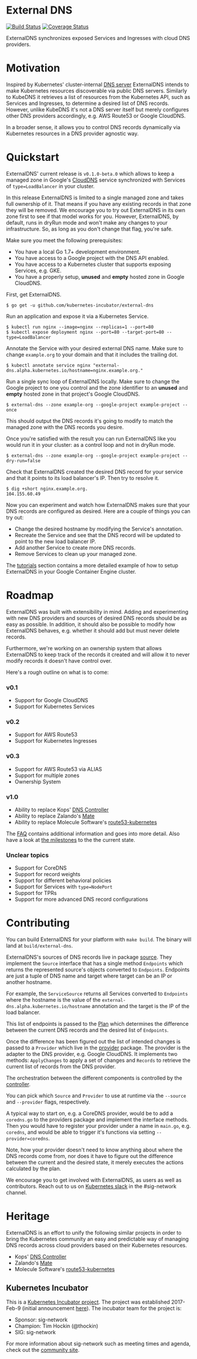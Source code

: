 # External DNS
[![Build Status](https://travis-ci.org/kubernetes-incubator/external-dns.svg?branch=master)](https://travis-ci.org/kubernetes-incubator/external-dns)
[![Coverage Status](https://coveralls.io/repos/github/kubernetes-incubator/external-dns/badge.svg?branch=master)](https://coveralls.io/github/kubernetes-incubator/external-dns?branch=master)

ExternalDNS synchronizes exposed Services and Ingresses with cloud DNS providers.

# Motivation

Inspired by Kubernetes' cluster-internal [DNS server](https://github.com/kubernetes/dns) ExternalDNS intends to make Kubernetes resources discoverable via public DNS servers. Similarly to KubeDNS it retrieves a list of resources from the Kubernetes API, such as Services and Ingresses, to determine a desired list of DNS records. However, unlike KubeDNS it's not a DNS server itself but merely configures other DNS providers accordingly, e.g. AWS Route53 or Google CloudDNS.

In a broader sense, it allows you to control DNS records dynamically via Kubernetes resources in a DNS provider agnostic way.

# Quickstart

ExternalDNS' current release is `v0.1.0-beta.0` which allows to keep a managed zone in Google's [CloudDNS](https://cloud.google.com/dns/docs/) service synchronized with Services of `type=LoadBalancer` in your cluster.

In this release ExternalDNS is limited to a single managed zone and takes full ownership of it. That means if you have any existing records in that zone they will be removed. We encourage you to try out ExternalDNS in its own zone first to see if that model works for you. However, ExternalDNS, by default, runs in dryRun mode and won't make any changes to your infrastructure. So, as long as you don't change that flag, you're safe.

Make sure you meet the following prerequisites:
* You have a local Go 1.7+ development environment.
* You have access to a Google project with the DNS API enabled.
* You have access to a Kubernetes cluster that supports exposing Services, e.g. GKE.
* You have a properly setup, **unused** and **empty** hosted zone in Google CloudDNS.

First, get ExternalDNS.

```console
$ go get -u github.com/kubernetes-incubator/external-dns
```

Run an application and expose it via a Kubernetes Service.

```console
$ kubectl run nginx --image=nginx --replicas=1 --port=80
$ kubectl expose deployment nginx --port=80 --target-port=80 --type=LoadBalancer
```

Annotate the Service with your desired external DNS name. Make sure to change `example.org` to your domain and that it includes the trailing dot.

```console
$ kubectl annotate service nginx "external-dns.alpha.kubernetes.io/hostname=nginx.example.org."
```

Run a single sync loop of ExternalDNS locally. Make sure to change the Google project to one you control and the zone identifier to an **unused** and **empty** hosted zone in that project's Google CloudDNS.

```console
$ external-dns --zone example-org --google-project example-project --once
```

This should output the DNS records it's going to modify to match the managed zone with the DNS records you desire.

Once you're satisfied with the result you can run ExternalDNS like you would run it in your cluster: as a control loop and not in dryRun mode.

```console
$ external-dns --zone example-org --google-project example-project --dry-run=false
```

Check that ExternalDNS created the desired DNS record for your service and that it points to its load balancer's IP. Then try to resolve it.

```console
$ dig +short nginx.example.org.
104.155.60.49
```

Now you can experiment and watch how ExternalDNS makes sure that your DNS records are configured as desired. Here are a couple of things you can try out:
* Change the desired hostname by modifying the Service's annotation.
* Recreate the Service and see that the DNS record will be updated to point to the new load balancer IP.
* Add another Service to create more DNS records.
* Remove Services to clean up your managed zone.

The [tutorials](docs/tutorials/gke.md) section contains a more detailed example of how to setup ExternalDNS in your Google Container Engine cluster.

# Roadmap

ExternalDNS was built with extensibility in mind. Adding and experimenting with new DNS providers and sources of desired DNS records should be as easy as possible. In addition, it should also be possible to modify how ExternalDNS behaves, e.g. whether it should add but must never delete records.

Furthermore, we're working on an ownership system that allows ExternalDNS to keep track of the records it created and will allow it to never modify records it doesn't have control over.

Here's a rough outline on what is to come:

### v0.1

* Support for Google CloudDNS
* Support for Kubernetes Services

### v0.2

* Support for AWS Route53
* Support for Kubernetes Ingresses

### v0.3

* Support for AWS Route53 via ALIAS
* Support for multiple zones
* Ownership System

### v1.0

* Ability to replace Kops' [DNS Controller](https://github.com/kubernetes/kops/tree/master/dns-controller)
* Ability to replace Zalando's [Mate](https://github.com/zalando-incubator/mate)
* Ability to replace Molecule Software's [route53-kubernetes](https://github.com/wearemolecule/route53-kubernetes)

The [FAQ](docs/faq.md) contains additional information and goes into more detail. Also have a look at [the milestones](https://github.com/kubernetes-incubator/external-dns/milestones) to the the current state.

### Unclear topics

* Support for CoreDNS
* Support for record weights
* Support for different behavioral policies
* Support for Services with `type=NodePort`
* Support for TPRs
* Support for more advanced DNS record configurations

# Contributing

You can build ExternalDNS for your platform with `make build`. The binary will land at `build/external-dns`.

ExternalDNS's sources of DNS records live in package [source](source). They implement the `Source` interface that has a single method `Endpoints` which returns the represented source's objects converted to `Endpoints`. Endpoints are just a tuple of DNS name and target where target can be an IP or another hostname.

For example, the `ServiceSource` returns all Services converted to `Endpoints` where the hostname is the value of the `external-dns.alpha.kubernetes.io/hostname` annotation and the target is the IP of the load balancer.

This list of endpoints is passed to the [Plan](plan) which determines the difference between the current DNS records and the desired list of `Endpoints`.

Once the difference has been figured out the list of intended changes is passed to a `Provider` which live in the [provider](provider) package. The provider is the adapter to the DNS provider, e.g. Google CloudDNS. It implements two methods: `ApplyChanges` to apply a set of changes and `Records` to retrieve the current list of records from the DNS provider.

The orchestration between the different components is controlled by the [controller](controller).

You can pick which `Source` and `Provider` to use at runtime via the `--source` and `--provider` flags, respectively.

A typical way to start on, e.g. a CoreDNS provider, would be to add a `coredns.go` to the providers package and implement the interface methods. Then you would have to register your provider under a name in `main.go`, e.g. `coredns`, and would be able to trigger it's functions via setting `--provider=coredns`.

Note, how your provider doesn't need to know anything about where the DNS records come from, nor does it have to figure out the difference between the current and the desired state, it merely executes the actions calculated by the plan.

We encourage you to get involved with ExternalDNS, as users as well as contributors. Reach out to us on [Kubernetes slack](https://github.com/kubernetes/community#slack-chat) in the #sig-network channel.

# Heritage

ExternalDNS is an effort to unify the following similar projects in order to bring the Kubernetes community an easy and predictable way of managing DNS records across cloud providers based on their Kubernetes resources.

* Kops' [DNS Controller](https://github.com/kubernetes/kops/tree/master/dns-controller)
* Zalando's [Mate](https://github.com/zalando-incubator/mate)
* Molecule Software's [route53-kubernetes](https://github.com/wearemolecule/route53-kubernetes)

## Kubernetes Incubator

This is a [Kubernetes Incubator project](https://github.com/kubernetes/community/blob/master/incubator.md).
The project was established 2017-Feb-9 (initial announcement [here](https://groups.google.com/forum/#!searchin/kubernetes-dev/external$20dns%7Csort:relevance/kubernetes-dev/2wGQUB0fUuE/9OXz01i2BgAJ)).
The incubator team for the project is:

* Sponsor: sig-network
* Champion: Tim Hockin (@thockin)
* SIG: sig-network

For more information about sig-network such as meeting times and agenda, check out the [community site](https://github.com/kubernetes/community/tree/master/sig-network).
